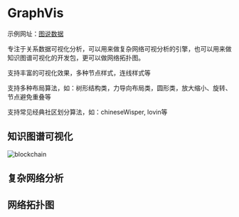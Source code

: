 # GraphVis

示例网址：[图说数据](http://www.graphvis.cn)


专注于关系数据可视化分析，可以用来做复杂网络可视分析的引擎，也可以用来做知识图谱可视化的开发包，更可以做网络拓扑图。

支持丰富的可视化效果，多种节点样式，连线样式等

支持多种布局算法，如：树形结构类，力导向布局类，圆形类，放大缩小、旋转、节点避免重叠等

支持常见经典社区划分算法，如：chineseWisper, lovin等

## 知识图谱可视化
![blockchain](https://ss0.bdstatic.com/70cFvHSh_Q1YnxGkpoWK1HF6hhy/it/u=702257389,1274025419&fm=27&gp=0.jpg "区块链")


## 复杂网络分析

## 网络拓扑图


